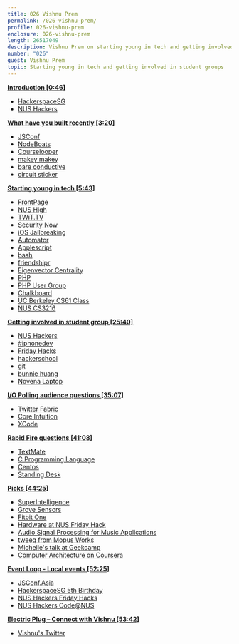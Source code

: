 ```yaml
---
title: 026 Vishnu Prem
permalink: /026-vishnu-prem/
profile: 026-vishnu-prem
enclosure: 026-vishnu-prem
length: 26517049
description: Vishnu Prem on starting young in tech and getting involved in student groups.
number: "026"
guest: Vishnu Prem
topic: Starting young in tech and getting involved in student groups
---
```


**[Introduction [0:46]](#t=0:46)**

- [HackerspaceSG](http://hackerspace.sg/)
- [NUS Hackers](http://nushackers.org/)

**[What have you built recently [3:20]](#t=3:20)**

- [JSConf](http://2014.jsconf.asia/)
- [NodeBoats](http://makezine.com/2014/06/02/turning-coders-into-makers-at-jsconf-2014/)
- [Courselooper](https://twitter.com/courselooper)
- [makey makey](http://www.makeymakey.com/)
- [bare conductive](http://www.bareconductive.com/)
- [circuit sticker](http://chibitronics.com/)

**[Starting young in tech  [5:43]](#t=5:43)**

- [FrontPage](http://en.wikipedia.org/wiki/Microsoft_FrontPage)
- [NUS High](http://www.nushigh.edu.sg/)
- [TWiT.TV](http://twit.tv/)
- [Security Now](http://twit.tv/show/security-now)
- [iOS Jailbreaking](http://en.wikipedia.org/wiki/IOS_jailbreaking)
- [Automator](http://en.wikipedia.org/wiki/Automator_\(software\))
- [Applescript](http://en.wikipedia.org/wiki/AppleScript)
- [bash](http://bash.org/)
- [friendshipr](https://github.com/burnflare/Friendshipr)
- [Eigenvector Centrality](http://en.wikipedia.org/wiki/Centrality#Using_the_adjacency_matrix_to_find_eigenvector_centrality)
- [PHP](http://php.net/)
- [PHP User Group](https://www.facebook.com/groups/sghypertextpreprocessors/)
- [Chalkboard](www.yourchalkboard.com)
- [UC Berkeley CS61 Class](http://inst.eecs.berkeley.edu/~cs61a/fa11/projects/trends/trends.html)
- [NUS CS3216](http://www.comp.nus.edu.sg/~cs3216/)

**[Getting involved in student group [25:40]](#t=25:40)**

- [NUS Hackers](http://nushackers.org/)
- [#iphonedev](http://webchat.freenode.net/?channels=iphonedev)
- [Friday Hacks](http://nushackers.org/)
- [hackerschool](http://school.nushackers.org/)
- [git](http://git-scm.com/)
- [bunnie huang](http://www.bunniestudios.com/)
- [Novena Laptop](http://www.kosagi.com/w/index.php?title=Novena_Main_Page)

**[I/O Polling audience questions [35:07]](#t=35:07)**

- [Twitter Fabric](https://dev.twitter.com/products/fabric)
- [Core Intuition](http://www.coreint.org/)
- [XCode](https://developer.apple.com/xcode/)


**[Rapid Fire questions [41:08]](#t=41:08)**

- [TextMate](http://macromates.com/)
- [C Programming Language](http://www.amazon.com/The-Programming-Language-2nd-Edition/dp/0131103628)
- [Centos](http://www.centos.org/)
- [Standing Desk](http://en.wikipedia.org/wiki/Standing_desk)

**[Picks [44:25]](#t=44:25)**

- [SuperIntelligence](http://www.amazon.com/Superintelligence-Dangers-Strategies-Nick-Bostrom/dp/0199678111)
- [Grove Sensors](http://www.seeedstudio.com/wiki/GROVE_System)
- [Fitbit One](http://www.fitbit.com/sg/one)
- [Hardware at NUS Friday Hack](https://www.facebook.com/events/1499379620319480/?ref=25&sid_reminder=1286615469935034368)
- [Audio Signal Processing for Music Applications](https://www.coursera.org/course/audio)
- [tweeq from Mopus Works](https://www.kickstarter.com/projects/mopusworks/tweeq-micro-sized-arduino-compatible-platform-and)
- [Michelle's talk at Geekcamp](https://www.youtube.com/watch?v=5hIXypISI9o)
- [Computer Architecture on Coursera](https://www.coursera.org/course/comparch)

**[Event Loop - Local events [52:25]](#t=52:25)**

- [JSConf.Asia](http://2014.jsconf.asia/)
- [HackerspaceSG 5th Birthday](https://github.com/hackerspacesg/HSG5/wiki)
- [NUS Hackers Friday Hacks](http://nushackers.org/)
- [NUS Hackers Code@NUS](http://code.nushackers.org/)

**[Electric Plug  – Connect with Vishnu [53:42]](#t=53:42)**

- [Vishnu's Twitter](http://twitter.com/burnflare)
